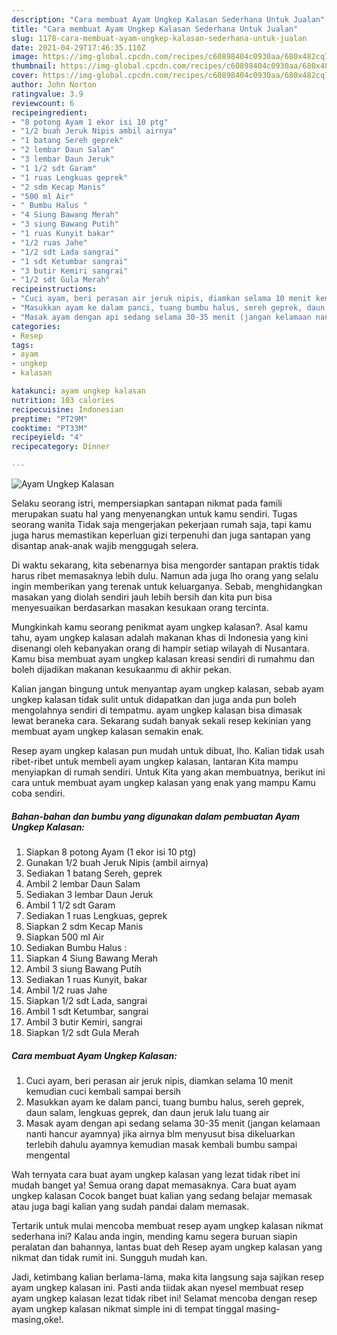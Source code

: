 ```yaml
---
description: "Cara membuat Ayam Ungkep Kalasan Sederhana Untuk Jualan"
title: "Cara membuat Ayam Ungkep Kalasan Sederhana Untuk Jualan"
slug: 1178-cara-membuat-ayam-ungkep-kalasan-sederhana-untuk-jualan
date: 2021-04-29T17:46:35.110Z
image: https://img-global.cpcdn.com/recipes/c60898404c0930aa/680x482cq70/ayam-ungkep-kalasan-foto-resep-utama.jpg
thumbnail: https://img-global.cpcdn.com/recipes/c60898404c0930aa/680x482cq70/ayam-ungkep-kalasan-foto-resep-utama.jpg
cover: https://img-global.cpcdn.com/recipes/c60898404c0930aa/680x482cq70/ayam-ungkep-kalasan-foto-resep-utama.jpg
author: John Norton
ratingvalue: 3.9
reviewcount: 6
recipeingredient:
- "8 potong Ayam 1 ekor isi 10 ptg"
- "1/2 buah Jeruk Nipis ambil airnya"
- "1 batang Sereh geprek"
- "2 lembar Daun Salam"
- "3 lembar Daun Jeruk"
- "1 1/2 sdt Garam"
- "1 ruas Lengkuas geprek"
- "2 sdm Kecap Manis"
- "500 ml Air"
- " Bumbu Halus "
- "4 Siung Bawang Merah"
- "3 siung Bawang Putih"
- "1 ruas Kunyit bakar"
- "1/2 ruas Jahe"
- "1/2 sdt Lada sangrai"
- "1 sdt Ketumbar sangrai"
- "3 butir Kemiri sangrai"
- "1/2 sdt Gula Merah"
recipeinstructions:
- "Cuci ayam, beri perasan air jeruk nipis, diamkan selama 10 menit kemudian cuci kembali sampai bersih"
- "Masukkan ayam ke dalam panci, tuang bumbu halus, sereh geprek, daun salam, lengkuas geprek, dan daun jeruk lalu tuang air"
- "Masak ayam dengan api sedang selama 30-35 menit (jangan kelamaan nanti hancur ayamnya) jika airnya blm menyusut bisa dikeluarkan terlebih dahulu ayamnya kemudian masak kembali bumbu sampai mengental"
categories:
- Resep
tags:
- ayam
- ungkep
- kalasan

katakunci: ayam ungkep kalasan 
nutrition: 103 calories
recipecuisine: Indonesian
preptime: "PT29M"
cooktime: "PT33M"
recipeyield: "4"
recipecategory: Dinner

---
```



![Ayam Ungkep Kalasan](https://img-global.cpcdn.com/recipes/c60898404c0930aa/680x482cq70/ayam-ungkep-kalasan-foto-resep-utama.jpg)

Selaku seorang istri, mempersiapkan santapan nikmat pada famili merupakan suatu hal yang menyenangkan untuk kamu sendiri. Tugas seorang  wanita Tidak saja mengerjakan pekerjaan rumah saja, tapi kamu juga harus memastikan keperluan gizi terpenuhi dan juga santapan yang disantap anak-anak wajib menggugah selera.

Di waktu  sekarang, kita sebenarnya bisa mengorder santapan praktis tidak harus ribet memasaknya lebih dulu. Namun ada juga lho orang yang selalu ingin memberikan yang terenak untuk keluarganya. Sebab, menghidangkan masakan yang diolah sendiri jauh lebih bersih dan kita pun bisa menyesuaikan berdasarkan masakan kesukaan orang tercinta. 



Mungkinkah kamu seorang penikmat ayam ungkep kalasan?. Asal kamu tahu, ayam ungkep kalasan adalah makanan khas di Indonesia yang kini disenangi oleh kebanyakan orang di hampir setiap wilayah di Nusantara. Kamu bisa membuat ayam ungkep kalasan kreasi sendiri di rumahmu dan boleh dijadikan makanan kesukaanmu di akhir pekan.

Kalian jangan bingung untuk menyantap ayam ungkep kalasan, sebab ayam ungkep kalasan tidak sulit untuk didapatkan dan juga anda pun boleh mengolahnya sendiri di tempatmu. ayam ungkep kalasan bisa dimasak lewat beraneka cara. Sekarang sudah banyak sekali resep kekinian yang membuat ayam ungkep kalasan semakin enak.

Resep ayam ungkep kalasan pun mudah untuk dibuat, lho. Kalian tidak usah ribet-ribet untuk membeli ayam ungkep kalasan, lantaran Kita mampu menyiapkan di rumah sendiri. Untuk Kita yang akan membuatnya, berikut ini cara untuk membuat ayam ungkep kalasan yang enak yang mampu Kamu coba sendiri.

<!--inarticleads1-->

##### Bahan-bahan dan bumbu yang digunakan dalam pembuatan Ayam Ungkep Kalasan:

1. Siapkan 8 potong Ayam (1 ekor isi 10 ptg)
1. Gunakan 1/2 buah Jeruk Nipis (ambil airnya)
1. Sediakan 1 batang Sereh, geprek
1. Ambil 2 lembar Daun Salam
1. Sediakan 3 lembar Daun Jeruk
1. Ambil 1 1/2 sdt Garam
1. Sediakan 1 ruas Lengkuas, geprek
1. Siapkan 2 sdm Kecap Manis
1. Siapkan 500 ml Air
1. Sediakan  Bumbu Halus :
1. Siapkan 4 Siung Bawang Merah
1. Ambil 3 siung Bawang Putih
1. Sediakan 1 ruas Kunyit, bakar
1. Ambil 1/2 ruas Jahe
1. Siapkan 1/2 sdt Lada, sangrai
1. Ambil 1 sdt Ketumbar, sangrai
1. Ambil 3 butir Kemiri, sangrai
1. Siapkan 1/2 sdt Gula Merah




<!--inarticleads2-->

##### Cara membuat Ayam Ungkep Kalasan:

1. Cuci ayam, beri perasan air jeruk nipis, diamkan selama 10 menit kemudian cuci kembali sampai bersih
1. Masukkan ayam ke dalam panci, tuang bumbu halus, sereh geprek, daun salam, lengkuas geprek, dan daun jeruk lalu tuang air
1. Masak ayam dengan api sedang selama 30-35 menit (jangan kelamaan nanti hancur ayamnya) jika airnya blm menyusut bisa dikeluarkan terlebih dahulu ayamnya kemudian masak kembali bumbu sampai mengental




Wah ternyata cara buat ayam ungkep kalasan yang lezat tidak ribet ini mudah banget ya! Semua orang dapat memasaknya. Cara buat ayam ungkep kalasan Cocok banget buat kalian yang sedang belajar memasak atau juga bagi kalian yang sudah pandai dalam memasak.

Tertarik untuk mulai mencoba membuat resep ayam ungkep kalasan nikmat sederhana ini? Kalau anda ingin, mending kamu segera buruan siapin peralatan dan bahannya, lantas buat deh Resep ayam ungkep kalasan yang nikmat dan tidak rumit ini. Sungguh mudah kan. 

Jadi, ketimbang kalian berlama-lama, maka kita langsung saja sajikan resep ayam ungkep kalasan ini. Pasti anda tiidak akan nyesel membuat resep ayam ungkep kalasan lezat tidak ribet ini! Selamat mencoba dengan resep ayam ungkep kalasan nikmat simple ini di tempat tinggal masing-masing,oke!.

